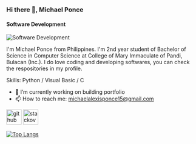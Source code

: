 ### Hi there 👋, Michael Ponce
#### Software Development
![Software Development](https://arturssmirnovs.github.io/github-profile-readme-generator/images/banner.png)

I'm Michael Ponce from Philippines. I'm 2nd year student of Bachelor of Science in Computer Science at College of Mary Immaculate of Pandi, Bulacan (Inc.). I do love coding and developing softwares, you can check the respositories in my profile.

Skills: Python / Visual Basic / C

- 🔭 I’m currently working on building portfolio 
- 📫 How to reach me: michaelalexisponce15@gmail.com 


[<img src='https://cdn.jsdelivr.net/npm/simple-icons@3.0.1/icons/github.svg' alt='github' height='40'>](https://github.com/mikerusensei)  [<img src='https://cdn.jsdelivr.net/npm/simple-icons@3.0.1/icons/stackoverflow.svg' alt='stackoverflow' height='40'>](https://stackoverflow.com/users/user:22836075)  

[![Top Langs](https://github-readme-stats.vercel.app/api/top-langs/?username=mikerusensei)](https://github.com/anuraghazra/github-readme-stats)

